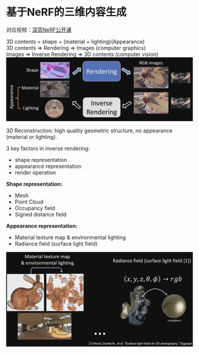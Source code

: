 # 基于NeRF的三维内容生成
对应视频：[深蓝NeRF公开课](https://www.shenlanxueyuan.com/course/504)

3D contents = shape + (material + lighting)(Appearance)  
3D contents => Rendering => Images (computer graphics)  
Images => Inverse Rendering => 3D contents (computer vision)
![](../Resources/基于NeRF的三维内容生成_img_1.png)

3D Reconstruction: high quality geometric structure, no appearance (material or lighting).

3 key factors in inverse rendering:
+ shape representation
+ appearance representation
+ render operation

**Shape representation:**
+ Mesh
+ Point Cloud
+ Occupancy field
+ Signed distance field

**Appearance representation:**
+ Material texture map & environmental lighting
+ Radiance field (surface light field)

![](../Resources/基于NeRF的三维内容生成_img_2.png)